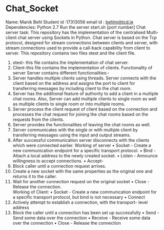# Chat_Socket
Name: Manik Behl
Student id :17313056
email id : behlm@tcd.ie
Dependencies:
Python 2.7
Run the server
start.sh [port number]
Chat server task:
This repository has the implementation of the centralised Multi-client chat server using Sockets in Python. Chat server is based on the Tcp protocol, designed for stream connections between clients and server, with stream connections used to provide a call-back capability from client to server. This repository contains two files stest and the client file.
1.	stest- this file contains the implementation of chat server.
2.	Client-this file contains the implementation of clients.
Functionality of server
Server contains different functionalities:-
1.	Server handles multiple clients using threads. Server connects with the client based on the address and assigns the port to client for transferring messages by including client to the chat room. 
2.	Server has the additional feature of authority to add a client in a multiple chat rooms. Also, Server can add multiple clients to single room as well as multiple clients to single room or into multiple rooms.
3.	Server process the client request of client based on the connection and processes the chat request for joining the chat rooms based on the requests from the clients.
4.	Server provides the functionalities of leaving the chat rooms as well.
5.	Server communicates with the single or with multiple client by transferring messages using the input and output streams.
6.	After successful communication server disconnects with the clients which were connected earlier.
Working of server
•	Socket - Create a new communication endpoint for a specific transport protocol. 
•     Bind - Attach a local address to the newly created socket. 
•	Listen - Announce willingness to accept connections. 
•     Accept-  
1. Block caller until a connection request arrives.
2. Create a new socket with the same properties as the original one and returns it to the caller.
3. Wait for another connection request on the original socket 
• Close - Release the connection.  
  Working of Client:
•	Socket - Create a new communication endpoint for a specific transport protocol, but bind is not necessary 
•	 Connect 
1. Actively attempt to establish a connection, with the transport- level address 
2. Block the caller until a connection has been set up successfully 
 •      Send - Send some data over the connection 
 •      Receive - Receive some data over the connection 
 •       Close - Release the connection
